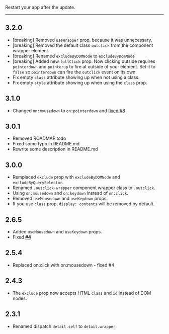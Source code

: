 Restart your app after the update.

---

## 3.2.0
- [breaking] Removed `useWrapper` prop, because it was unnecessary.
- [breaking] Removed the default class `outclick` from the component wrapper element.
- [breaking] Renamed `excludeByDOMNode` to `excludeByDomNode`
- [breaking] Added new `fullClick` prop. Now clicking outside requires `pointerdown` and `pointerup` to fire at outside of your element. Set it to `false` so `pointerdown` can fire the `outclick` event on its own.
- Fix empty `class` attribute showing up when not using a class.
- Fix empty `style` attribute showing up when using the `class` prop.

## 3.1.0
- Changed `on:mousedown` to `on:pointerdown` and [fixed #8](https://github.com/babakfp/svelte-outclick/issues/6)

## 3.0.1
- Removed ROADMAP.todo
- Fixed some typo in README.md
- Rewrite some description in README.md

## 3.0.0
- Remplaced `exclude` prop with `excludeByDOMNode` and `excludeByQuerySelector`.
- Renamed `.outclick-wrapper` component wrapper class to `.outclick`.
- Using `on:mousedown` and `on:keydown` instead of `on:click`.
- Removed `useMousedown` and `useKeydown` props.
- If you use `class` prop, `display: contents` will be removed by default.

## 2.6.5
- Added `useMousedown` and `useKeydown` props.
- Fixed [**#4**](https://github.com/babakfp/svelte-outclick/issues/4)

## 2.5.4
- Replaced on:click with on:mousedown - fixed #4

## 2.4.3
- The `exclude` prop now accepts HTML `class` and `id` instead of DOM nodes.

## 2.3.1
- Renamed dispatch `detail.self` to `detail.wrapper`.
